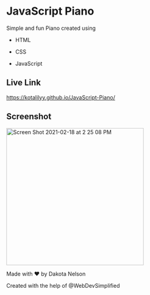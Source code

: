 # JavaScript Piano

Simple and fun Piano created using

* HTML

* CSS

* JavaScript


## Live Link
https://kotalilyy.github.io/JavaScript-Piano/

## Screenshot 

<img width="360" alt="Screen Shot 2021-02-18 at 2 25 08 PM" src="https://user-images.githubusercontent.com/77229281/108417197-472d2800-71f5-11eb-8d01-fe53f90e7000.png">

Made with ❤️ by Dakota Nelson

Created with the help of @WebDevSimplified

